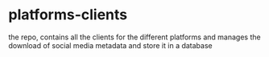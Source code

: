 # platforms-clients
the repo, contains all the clients for the different platforms and manages the download of social media metadata and store it in a database
